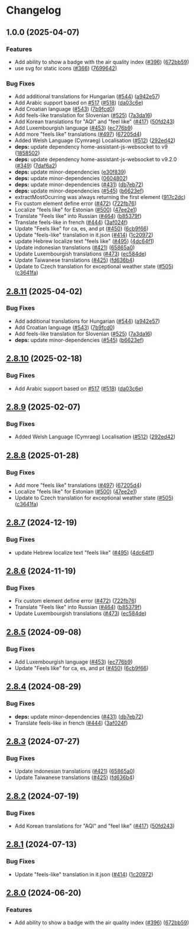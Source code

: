 # Changelog

## 1.0.0 (2025-04-07)


### Features

* Add ability to show a badge with the air quality index ([#396](https://github.com/clarinetJWD/bolder-weather-card/issues/396)) ([672bb59](https://github.com/clarinetJWD/bolder-weather-card/commit/672bb59858f00ca47a535e308e12ba4d40e6dc72))
* use svg for static icons ([#366](https://github.com/clarinetJWD/bolder-weather-card/issues/366)) ([7699642](https://github.com/clarinetJWD/bolder-weather-card/commit/76996428b09800e6f60a6b7b3f48559e806ae3fb))


### Bug Fixes

* Add additional translations for Hungarian ([#544](https://github.com/clarinetJWD/bolder-weather-card/issues/544)) ([a942e57](https://github.com/clarinetJWD/bolder-weather-card/commit/a942e57d503550f9c80508819baebb4ed403e384))
* Add Arabic support based on [#517](https://github.com/clarinetJWD/bolder-weather-card/issues/517) ([#518](https://github.com/clarinetJWD/bolder-weather-card/issues/518)) ([da03c6e](https://github.com/clarinetJWD/bolder-weather-card/commit/da03c6ebba9a600c28d943285545ed21dbbaa12b))
* Add Croatian language ([#543](https://github.com/clarinetJWD/bolder-weather-card/issues/543)) ([7b9fcd0](https://github.com/clarinetJWD/bolder-weather-card/commit/7b9fcd096a1c9e6573c2943b404b93268d6ebed7))
* Add feels-like translation for Slovenian ([#525](https://github.com/clarinetJWD/bolder-weather-card/issues/525)) ([7a3da16](https://github.com/clarinetJWD/bolder-weather-card/commit/7a3da16dccc22836585fc935039c842d64bc54c6))
* Add Korean translations for "AQI" and "feel like" ([#417](https://github.com/clarinetJWD/bolder-weather-card/issues/417)) ([50fd243](https://github.com/clarinetJWD/bolder-weather-card/commit/50fd24387bde29499a406612b3d0bb9f1bbe6c12))
* Add Luxembourgish language ([#453](https://github.com/clarinetJWD/bolder-weather-card/issues/453)) ([ec776b9](https://github.com/clarinetJWD/bolder-weather-card/commit/ec776b97bda116ef5f390d93cacafcd4f0f10e89))
* Add more "feels like" translations ([#497](https://github.com/clarinetJWD/bolder-weather-card/issues/497)) ([67205d4](https://github.com/clarinetJWD/bolder-weather-card/commit/67205d41a7f7acfbcf336161715efdbe44c9699c))
* Added Welsh Language (Cymraeg) Localisation ([#512](https://github.com/clarinetJWD/bolder-weather-card/issues/512)) ([292ed42](https://github.com/clarinetJWD/bolder-weather-card/commit/292ed4283a419470f10fe8891e26d7cd98352f0b))
* **deps:** update dependency home-assistant-js-websocket to v9 ([1858502](https://github.com/clarinetJWD/bolder-weather-card/commit/1858502e0a2538f980bfde84491dd873f22ce2e5))
* **deps:** update dependency home-assistant-js-websocket to v9.2.0 ([#349](https://github.com/clarinetJWD/bolder-weather-card/issues/349)) ([7daf6a2](https://github.com/clarinetJWD/bolder-weather-card/commit/7daf6a297c5dfb37f533709d1ed25628d96aeee3))
* **deps:** update minor-dependencies ([e30f839](https://github.com/clarinetJWD/bolder-weather-card/commit/e30f839c4e1fc3fe88063036a77797694c047bf0))
* **deps:** update minor-dependencies ([0604802](https://github.com/clarinetJWD/bolder-weather-card/commit/0604802217014fb6ddd261fb58844b0c2c33ee21))
* **deps:** update minor-dependencies ([#431](https://github.com/clarinetJWD/bolder-weather-card/issues/431)) ([db7eb72](https://github.com/clarinetJWD/bolder-weather-card/commit/db7eb72c21902be234ed4149788465a7e48c1ee5))
* **deps:** update minor-dependencies ([#545](https://github.com/clarinetJWD/bolder-weather-card/issues/545)) ([b6623ef](https://github.com/clarinetJWD/bolder-weather-card/commit/b6623efa5f10af90bb704dedd44ac7239354d5f2))
* extractMostOcurring was always returning the first element ([917c2dc](https://github.com/clarinetJWD/bolder-weather-card/commit/917c2dc4d0c1c6ca1af9eb5898fab8551a6d7717))
* Fix custom element define error ([#472](https://github.com/clarinetJWD/bolder-weather-card/issues/472)) ([722fb76](https://github.com/clarinetJWD/bolder-weather-card/commit/722fb763b56282f7b3dbfb5ab55c332c404a3390))
* Localize "feels like" for Estonian ([#500](https://github.com/clarinetJWD/bolder-weather-card/issues/500)) ([47ee2e1](https://github.com/clarinetJWD/bolder-weather-card/commit/47ee2e15218dca9531cabb64914791c2189f71c2))
* Translate "Feels like" into Russian ([#464](https://github.com/clarinetJWD/bolder-weather-card/issues/464)) ([b85379f](https://github.com/clarinetJWD/bolder-weather-card/commit/b85379fdf5a341a4ad802ee36061b086ce385607))
* Translate feels-like in french ([#444](https://github.com/clarinetJWD/bolder-weather-card/issues/444)) ([3af024f](https://github.com/clarinetJWD/bolder-weather-card/commit/3af024f6bfb5fefa6a053066f81278e5c83b1d25))
* Update "Feels like" for ca, es, and pt ([#450](https://github.com/clarinetJWD/bolder-weather-card/issues/450)) ([6cb9f66](https://github.com/clarinetJWD/bolder-weather-card/commit/6cb9f66938c172ff767180eb603e26f35a86dbf1))
* Update "feels-like" translation in it.json ([#414](https://github.com/clarinetJWD/bolder-weather-card/issues/414)) ([1c20972](https://github.com/clarinetJWD/bolder-weather-card/commit/1c209725ba187d5ba2aedc0ffb3ac9b5e0c7f920))
* update Hebrew localize text "feels like" ([#495](https://github.com/clarinetJWD/bolder-weather-card/issues/495)) ([4dc64f1](https://github.com/clarinetJWD/bolder-weather-card/commit/4dc64f1c1ea30d0b484df8507aa78a74634b795d))
* Update indonesian translations ([#421](https://github.com/clarinetJWD/bolder-weather-card/issues/421)) ([65865a0](https://github.com/clarinetJWD/bolder-weather-card/commit/65865a03576517f7f615f0e61639b3eb9c216d38))
* Update Luxembourgish translations ([#473](https://github.com/clarinetJWD/bolder-weather-card/issues/473)) ([ec584de](https://github.com/clarinetJWD/bolder-weather-card/commit/ec584decf5a78300e1652036d494513f2279c49c))
* Update Taiwanese translations ([#425](https://github.com/clarinetJWD/bolder-weather-card/issues/425)) ([fd636b4](https://github.com/clarinetJWD/bolder-weather-card/commit/fd636b4afd4ecc3d92af1f7e6a494f41ba5e5d8c))
* Update to Czech translation for exceptional weather state ([#505](https://github.com/clarinetJWD/bolder-weather-card/issues/505)) ([c3641fa](https://github.com/clarinetJWD/bolder-weather-card/commit/c3641fa30f765e231117dc67f9f1db505de0ad0e))

## [2.8.11](https://github.com/pkissling/clock-weather-card/compare/v2.8.10...v2.8.11) (2025-04-02)


### Bug Fixes

* Add additional translations for Hungarian ([#544](https://github.com/pkissling/clock-weather-card/issues/544)) ([a942e57](https://github.com/pkissling/clock-weather-card/commit/a942e57d503550f9c80508819baebb4ed403e384))
* Add Croatian language ([#543](https://github.com/pkissling/clock-weather-card/issues/543)) ([7b9fcd0](https://github.com/pkissling/clock-weather-card/commit/7b9fcd096a1c9e6573c2943b404b93268d6ebed7))
* Add feels-like translation for Slovenian ([#525](https://github.com/pkissling/clock-weather-card/issues/525)) ([7a3da16](https://github.com/pkissling/clock-weather-card/commit/7a3da16dccc22836585fc935039c842d64bc54c6))
* **deps:** update minor-dependencies ([#545](https://github.com/pkissling/clock-weather-card/issues/545)) ([b6623ef](https://github.com/pkissling/clock-weather-card/commit/b6623efa5f10af90bb704dedd44ac7239354d5f2))

## [2.8.10](https://github.com/pkissling/clock-weather-card/compare/v2.8.9...v2.8.10) (2025-02-18)


### Bug Fixes

* Add Arabic support based on [#517](https://github.com/pkissling/clock-weather-card/issues/517) ([#518](https://github.com/pkissling/clock-weather-card/issues/518)) ([da03c6e](https://github.com/pkissling/clock-weather-card/commit/da03c6ebba9a600c28d943285545ed21dbbaa12b))

## [2.8.9](https://github.com/pkissling/clock-weather-card/compare/v2.8.8...v2.8.9) (2025-02-07)


### Bug Fixes

* Added Welsh Language (Cymraeg) Localisation ([#512](https://github.com/pkissling/clock-weather-card/issues/512)) ([292ed42](https://github.com/pkissling/clock-weather-card/commit/292ed4283a419470f10fe8891e26d7cd98352f0b))

## [2.8.8](https://github.com/pkissling/clock-weather-card/compare/v2.8.7...v2.8.8) (2025-01-28)


### Bug Fixes

* Add more "feels like" translations ([#497](https://github.com/pkissling/clock-weather-card/issues/497)) ([67205d4](https://github.com/pkissling/clock-weather-card/commit/67205d41a7f7acfbcf336161715efdbe44c9699c))
* Localize "feels like" for Estonian ([#500](https://github.com/pkissling/clock-weather-card/issues/500)) ([47ee2e1](https://github.com/pkissling/clock-weather-card/commit/47ee2e15218dca9531cabb64914791c2189f71c2))
* Update to Czech translation for exceptional weather state ([#505](https://github.com/pkissling/clock-weather-card/issues/505)) ([c3641fa](https://github.com/pkissling/clock-weather-card/commit/c3641fa30f765e231117dc67f9f1db505de0ad0e))

## [2.8.7](https://github.com/pkissling/clock-weather-card/compare/v2.8.6...v2.8.7) (2024-12-19)


### Bug Fixes

* update Hebrew localize text "feels like" ([#495](https://github.com/pkissling/clock-weather-card/issues/495)) ([4dc64f1](https://github.com/pkissling/clock-weather-card/commit/4dc64f1c1ea30d0b484df8507aa78a74634b795d))

## [2.8.6](https://github.com/pkissling/clock-weather-card/compare/v2.8.5...v2.8.6) (2024-11-19)


### Bug Fixes

* Fix custom element define error ([#472](https://github.com/pkissling/clock-weather-card/issues/472)) ([722fb76](https://github.com/pkissling/clock-weather-card/commit/722fb763b56282f7b3dbfb5ab55c332c404a3390))
* Translate "Feels like" into Russian ([#464](https://github.com/pkissling/clock-weather-card/issues/464)) ([b85379f](https://github.com/pkissling/clock-weather-card/commit/b85379fdf5a341a4ad802ee36061b086ce385607))
* Update Luxembourgish translations ([#473](https://github.com/pkissling/clock-weather-card/issues/473)) ([ec584de](https://github.com/pkissling/clock-weather-card/commit/ec584decf5a78300e1652036d494513f2279c49c))

## [2.8.5](https://github.com/pkissling/clock-weather-card/compare/v2.8.4...v2.8.5) (2024-09-08)


### Bug Fixes

* Add Luxembourgish language ([#453](https://github.com/pkissling/clock-weather-card/issues/453)) ([ec776b9](https://github.com/pkissling/clock-weather-card/commit/ec776b97bda116ef5f390d93cacafcd4f0f10e89))
* Update "Feels like" for ca, es, and pt ([#450](https://github.com/pkissling/clock-weather-card/issues/450)) ([6cb9f66](https://github.com/pkissling/clock-weather-card/commit/6cb9f66938c172ff767180eb603e26f35a86dbf1))

## [2.8.4](https://github.com/pkissling/clock-weather-card/compare/v2.8.3...v2.8.4) (2024-08-29)


### Bug Fixes

* **deps:** update minor-dependencies ([#431](https://github.com/pkissling/clock-weather-card/issues/431)) ([db7eb72](https://github.com/pkissling/clock-weather-card/commit/db7eb72c21902be234ed4149788465a7e48c1ee5))
* Translate feels-like in french ([#444](https://github.com/pkissling/clock-weather-card/issues/444)) ([3af024f](https://github.com/pkissling/clock-weather-card/commit/3af024f6bfb5fefa6a053066f81278e5c83b1d25))

## [2.8.3](https://github.com/pkissling/clock-weather-card/compare/v2.8.2...v2.8.3) (2024-07-27)


### Bug Fixes

* Update indonesian translations ([#421](https://github.com/pkissling/clock-weather-card/issues/421)) ([65865a0](https://github.com/pkissling/clock-weather-card/commit/65865a03576517f7f615f0e61639b3eb9c216d38))
* Update Taiwanese translations ([#425](https://github.com/pkissling/clock-weather-card/issues/425)) ([fd636b4](https://github.com/pkissling/clock-weather-card/commit/fd636b4afd4ecc3d92af1f7e6a494f41ba5e5d8c))

## [2.8.2](https://github.com/pkissling/clock-weather-card/compare/v2.8.1...v2.8.2) (2024-07-19)


### Bug Fixes

* Add Korean translations for "AQI" and "feel like" ([#417](https://github.com/pkissling/clock-weather-card/issues/417)) ([50fd243](https://github.com/pkissling/clock-weather-card/commit/50fd24387bde29499a406612b3d0bb9f1bbe6c12))

## [2.8.1](https://github.com/pkissling/clock-weather-card/compare/v2.8.0...v2.8.1) (2024-07-13)


### Bug Fixes

* Update "feels-like" translation in it.json ([#414](https://github.com/pkissling/clock-weather-card/issues/414)) ([1c20972](https://github.com/pkissling/clock-weather-card/commit/1c209725ba187d5ba2aedc0ffb3ac9b5e0c7f920))

## [2.8.0](https://github.com/pkissling/clock-weather-card/compare/2.7.0...v2.8.0) (2024-06-20)


### Features

* Add ability to show a badge with the air quality index ([#396](https://github.com/pkissling/clock-weather-card/issues/396)) ([672bb59](https://github.com/pkissling/clock-weather-card/commit/672bb59858f00ca47a535e308e12ba4d40e6dc72))
